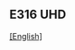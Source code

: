 ## E316 UHD

[[English]](../../../../device_and_usage_manual/ANTSDR_E_Series_Module/ANTSDR_E316_Reference_Manual/AntsdrE316_UHD.html)
